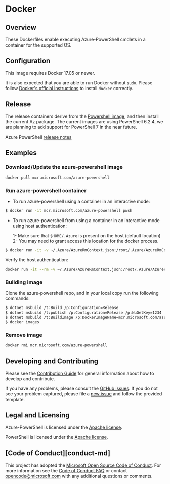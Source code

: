 # Docker


## Overview
These Dockerfiles enable executing Azure-PowerShell cmdlets in a container for the supported OS.

## Configuration
This image requires Docker 17.05 or newer.

It is also expected that you are able to run Docker without `sudo`.
Please follow [Docker's official instructions][install] to install `docker` correctly.

[install]: https://docs.docker.com/engine/installation/


## Release

The release containers derive from the [Powershell image][powershell image], and then install the current Az package. The current images are using PowerShell 6.2.4, we are planning to add support for PowerShell 7 in the near future.

[powershell image]: https://hub.docker.com/_/microsoft-powershell

Azure PowerShell [release notes](https://docs.microsoft.com/en-us/powershell/azure/release-notes-azureps)

## Examples

### Download/Update the azure-powershell image

```sh
docker pull mcr.microsoft.com/azure-powershell
```

### Run azure-powershell container 

- To run azure-powershell using a container in an interactive mode:

```sh
$ docker run -it mcr.microsoft.com/azure-powershell pwsh 
```

- To run azure-powershell from using a container in an interactive mode using host authentication: 

    1- Make sure that `$HOME/.Azure` is present on the host (default location) 
    2- You may need to grant access this location for the docker process.

```sh
$ docker run -it -v ~/.Azure/AzureRmContext.json:/root/.Azure/AzureRmContext.json -v ~/.Azure/TokenCache.dat:/root/.Azure/TokenCache.dat mcr.microsoft.com/azure-powershell pwsh 
```

Verify the host authentication:

```sh
docker run -it --rm -v ~/.Azure/AzureRmContext.json:/root/.Azure/AzureRmContext.json -v ~/.Azure/TokenCache.dat:/root/.Azure/TokenCache.dat mcr.microsoft.com/azure-powershell pwsh -c Get-AzContext
```

### Building image

Clone the azure-powershell repo, and in your local copy run the following commands:

```sh
$ dotnet msbuild /t:Build /p:Configuration=Release
$ dotnet msbuild /t:publish /p:Configuration=Release /p:NuGetKey=1234
$ dotnet msbuild /t:BuildImage /p:DockerImageName=mcr.microsoft.com/azure-powershell
$ docker images
```

### Remove image

```sh
docker rmi mcr.microsoft.com/azure-powershell
```

## Developing and Contributing

Please see the [Contribution Guide][] for general information about how to develop and contribute.

If you have any problems, please consult the [GitHub issues][].
If you do not see your problem captured, please file a [new issue][] and follow the provided template.

[Contribution Guide]: https://github.com/Azure/azure-powershell/blob/master/CONTRIBUTING.md
[GitHub issues]: https://github.com/Azure/azure-powershell/issues
[new issue]:https://aka.ms/azpsissue


## Legal and Licensing

Azure-PowerShell is licensed under the [Apache license][].

[Apache license]: https://github.com/Azure/azure-powershell/blob/master/LICENSE.txt


PowerShell is licensed under the [Apache license][].

[Apache license]: https://github.com/PowerShell/PowerShell/tree/master/LICENSE.txt

## [Code of Conduct][conduct-md]

This project has adopted the [Microsoft Open Source Code of Conduct][conduct-code].
For more information see the [Code of Conduct FAQ][conduct-FAQ] or contact [opencode@microsoft.com][conduct-email] with any additional questions or comments.

[conduct-code]: http://opensource.microsoft.com/codeofconduct/
[conduct-FAQ]: http://opensource.microsoft.com/codeofconduct/faq/
[conduct-email]: mailto:opencode@microsoft.com
